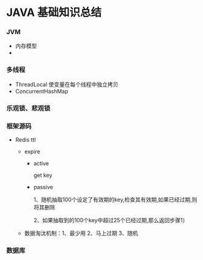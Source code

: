 # JAVA 基础知识总结



### JVM

* 内存模型
* ​

### 多线程

* ThreadLocal 使变量在每个线程中独立拷贝
* ConcurrentHashMap

### 乐观锁、悲观锁

### 框架源码

* Redis ttl 

  * expire

    * active	

      get key

    * passive    

      1、随机抽取100个设定了有效期的key,检查其有效期,如果已经过期,则将其删除

      2、如果抽取到的100个key中超过25个已经过期,那么返回步骤1）

  * 数据淘汰机制：1、最少用 2、马上过期 3、随机

### 数据库

